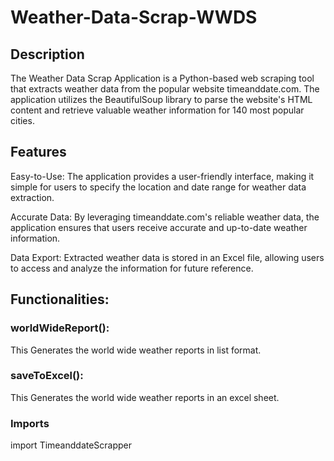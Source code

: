 # Weather-Data-Scrap-WWDS

## Description
The Weather Data Scrap Application is a Python-based web scraping tool that extracts weather data from the popular website timeanddate.com. The application utilizes the BeautifulSoup library to parse the website's HTML content and retrieve valuable weather information for 140 most popular cities.

## Features
Easy-to-Use: The application provides a user-friendly interface, making it simple for users to specify the location and date range for weather data extraction.

Accurate Data: By leveraging timeanddate.com's reliable weather data, the application ensures that users receive accurate and up-to-date weather information.

Data Export: Extracted weather data is stored in an Excel file, allowing users to access and analyze the information for future reference.

## Functionalities:
### worldWideReport(): 
This Generates the world wide weather reports in list format.

### saveToExcel(): 
This Generates the world wide weather reports in an excel sheet.

### Imports
import TimeanddateScrapper
